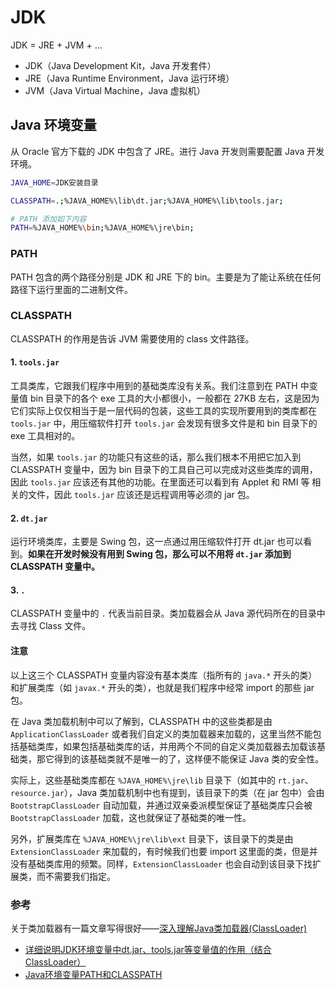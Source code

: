 # JDK

JDK = JRE + JVM + ...

- JDK（Java Development Kit，Java 开发套件）
- JRE（Java Runtime Environment，Java 运行环境）
- JVM（Java Virtual Machine，Java 虚拟机）












## Java 环境变量

从 Oracle 官方下载的 JDK 中包含了 JRE。进行 Java 开发则需要配置 Java  开发环境。

```bash
JAVA_HOME=JDK安装目录

CLASSPATH=.;%JAVA_HOME%\lib\dt.jar;%JAVA_HOME%\lib\tools.jar;

# PATH 添加如下内容
PATH=%JAVA_HOME%\bin;%JAVA_HOME%\jre\bin;
```

### PATH

PATH 包含的两个路径分别是 JDK 和 JRE 下的 bin。主要是为了能让系统在任何路径下运行里面的二进制文件。


### CLASSPATH

CLASSPATH 的作用是告诉 JVM 需要使用的 class 文件路径。

#### 1. `tools.jar`

工具类库，它跟我们程序中用到的基础类库没有关系。我们注意到在 PATH 中变量值 bin 目录下的各个 exe 工具的大小都很小，一般都在 27KB 左右，这是因为它们实际上仅仅相当于是一层代码的包装，这些工具的实现所要用到的类库都在 `tools.jar` 中，用压缩软件打开 `tools.jar` 会发现有很多文件是和 bin 目录下的 exe 工具相对的。

当然，如果 `tools.jar` 的功能只有这些的话，那么我们根本不用把它加入到 CLASSPATH 变量中，因为 bin 目录下的工具自己可以完成对这些类库的调用，因此 `tools.jar` 应该还有其他的功能。在里面还可以看到有 Applet 和 RMI 等 相关的文件，因此 `tools.jar` 应该还是远程调用等必须的 jar 包。


#### 2. `dt.jar`

运行环境类库，主要是 Swing 包，这一点通过用压缩软件打开 dt.jar 也可以看到。**如果在开发时候没有用到 Swing 包，那么可以不用将 `dt.jar` 添加到 CLASSPATH 变量中。**


#### 3. `.`

CLASSPATH 变量中的 `.` 代表当前目录。类加载器会从 Java 源代码所在的目录中去寻找 Class 文件。


#### 注意

以上这三个 CLASSPATH 变量内容没有基本类库（指所有的 `java.*` 开头的类）和扩展类库（如 `javax.*` 开头的类），也就是我们程序中经常 import 的那些 jar 包。

在 Java 类加载机制中可以了解到，CLASSPATH 中的这些类都是由 `ApplicationClassLoader` 或者我们自定义的类加载器来加载的，这里当然不能包括基础类库，如果包括基础类库的话，并用两个不同的自定义类加载器去加载该基础类，那它得到的该基础类就不是唯一的了，这样便不能保证 Java 类的安全性。

实际上，这些基础类库都在 `%JAVA_HOME%\jre\lib` 目录下（如其中的 `rt.jar`、`resource.jar`），Java 类加载机制中也有提到，该目录下的类（在 jar 包中）会由 `BootstrapClassLoader` 自动加载，并通过双亲委派模型保证了基础类库只会被 `BootstrapClassLoader` 加载，这也就保证了基础类的唯一性。

另外，扩展类库在 `%JAVA_HOME%\jre\lib\ext` 目录下，该目录下的类是由 `ExtensionClassLoader` 来加载的，有时候我们也要 import 这里面的类，但是并没有基础类库用的频繁。同样，`ExtensionClassLoader` 也会自动到该目录下找扩展类，而不需要我们指定。


### 参考

关于类加载器有一篇文章写得很好——[深入理解Java类加载器(ClassLoader)](https://blog.csdn.net/javazejian/article/details/73413292)

- [详细说明JDK环境变量中dt.jar、tools.jar等变量值的作用（结合ClassLoader）](https://blog.csdn.net/ns_code/article/details/18547959)
- [Java环境变量PATH和CLASSPATH](https://www.jianshu.com/p/d63b099cf283)